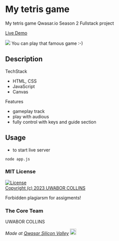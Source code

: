 # My tetris game

My tetris game Qwasar.io Season 2 Fullstack project

[Live Demo](https://my-tetris-theazimjon.netlify.app)

<img src="https://theazimjon.netlify.app/assets/img/portfolio/tetris.png" />
You can play that famous game :-)

## Description
TechStack
- HTML, CSS
- JavaScript
- Canvas

Features
- gameplay track
- play with audious
- fully control with keys and guide section

## Usage
- to start live server
````
node app.js
````

### MIT License
[![License](https://img.shields.io/badge/License-MIT-yellowgreen.svg)](https://opensource.org/licenses/Apache-2.0])  
<a href="https://github.com/theazimjon/my-tetris/blob/main/LICENSE.md" > Copyright (c) 2023 UWABOR COLLINS </a>
<p> Forbidden plagiarsm for assigments! </p>

### The Core Team
UWABOR COLLINS

<span><i>Made at <a href='https://qwasar.io'>Qwasar Silicon Valley</a></i></span>
<span><img alt='Qwasar Silicon Valley Logo' src='https://storage.googleapis.com/qwasar-public/qwasar-logo_50x50.png' width='20px'></span>
